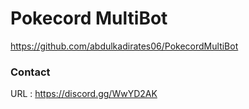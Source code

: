 # Pokecord MultiBot

https://github.com/abdulkadirates06/PokecordMultiBot


### Contact 

URL : https://discord.gg/WwYD2AK